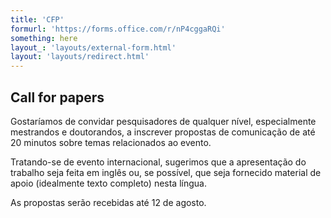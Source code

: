 ```yaml
---
title: 'CFP'  
formurl: 'https://forms.office.com/r/nP4cggaRQi'  
something: here  
layout_: 'layouts/external-form.html'
layout:	'layouts/redirect.html'
---
```

## Call for papers

Gostaríamos de convidar pesquisadores de qualquer nível, especialmente mestrandos e doutorandos, a inscrever propostas de comunicação de até 20 minutos sobre temas relacionados ao evento.

Tratando-se de evento internacional, sugerimos que a apresentação do trabalho seja feita em inglês ou, se possível, que seja fornecido material de apoio (idealmente texto completo) nesta língua.

As propostas serão recebidas até 12 de agosto.


